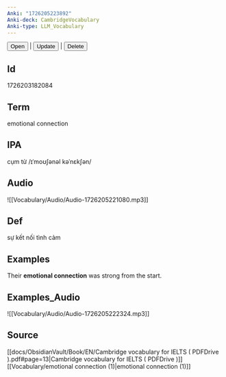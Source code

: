 ```yaml
---
Anki: "1726205223892"
Anki-deck: CambridgeVocabulary
Anki-type: LLM_Vocabulary
---
```

<button class="anki-btn-open">Open</button> | <button class="anki-btn-update">Update</button> | <button class="anki-btn-delete">Delete</button>

## Id
1726203182084
## Term
emotional connection
## IPA
cụm từ /ɪˈmoʊʃənəl kəˈnɛkʃən/
## Audio
 ![[Vocabulary/Audio/Audio-1726205221080.mp3]]
## Def
 sự kết nối tình cảm

## Examples
Their **emotional connection** was strong from the start. 

## Examples_Audio
![[Vocabulary/Audio/Audio-1726205222324.mp3]]
## Source
 [[docs/ObsidianVault/Book/EN/Cambridge vocabulary for IELTS ( PDFDrive ).pdf#page=13|Cambridge vocabulary for IELTS ( PDFDrive )]] [[Vocabulary/emotional connection (1)|emotional connection (1)]]